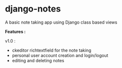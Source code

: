 # django-notes
A basic note taking app using Django class based views

**Features :**

v1.0 :
  - ckeditor richtextfield for the note taking
  - personal user account creation and login/logout
  - editing and deleting notes
